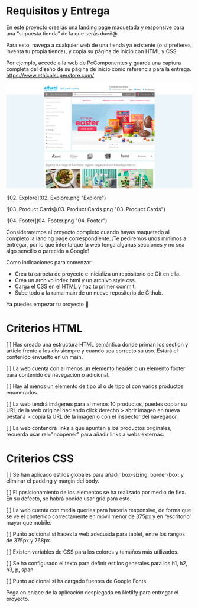 # Requisitos y Entrega

En este proyecto crearás una landing page maquetada y responsive para una “supuesta tienda” de la que serás dueñ@.

Para esto, navega a cualquier web de una tienda ya existente (o si prefieres, inventa tu propia tienda), y copia su página de inicio con HTML y CSS.

Por ejemplo, accede a la web de PcComponentes y guarda una captura completa del diseño de su página de inicio como referencia para la entrega.
https://www.ethicalsuperstore.com/

![01. Header Nav Aside](https://github.com/amunizp/RockTheCode-Enmaquetador/blob/main/01.%20Header-Nav-Aside.png 'Header Nav Aside')

![02. Explore](02. Explore.png "Explore")

![03. Product Cards](03. Product Cards.png "03. Product Cards")

![04. Footer](04. Footer.png "04. Footer")

Consideraremos el proyecto completo cuando hayas maquetado al completo la landing page correspondiente. ¡Te pediremos unos mínimos a entregar, por lo que intenta que la web tenga algunas secciones y no sea algo sencillo o parecido a Google!

Como indicaciones para comenzar:

- Crea tu carpeta de proyecto e inicializa un repositorio de Git en ella.
- Crea un archivo index.html y un archivo style.css.
- Carga el CSS en el HTML y haz tu primer commit.
- Sube todo a la rama main de un nuevo repositorio de Github.

Ya puedes empezar tu proyecto 🚀

# Criterios HTML

[ ] Has creado una estructura HTML semántica donde priman los section y article frente a los div siempre y cuando sea correcto su uso. Estará el contenido envuelto en un main.

[ ] La web cuenta con al menos un elemento header o un elemento footer para contenido de navegación o adicional.

[ ] Hay al menos un elemento de tipo ul o de tipo ol con varios productos enumerados.

[ ] La web tendrá imágenes para al menos 10 productos, puedes copiar su URL de la web original haciendo click derecho > abrir imagen en nueva pestaña > copia la URL de la imagen o con el inspector del navegador.

[ ] La web contendrá links a que apunten a los productos originales, recuerda usar rel="noopener" para añadir links a webs externas.

# Criterios CSS

[ ] Se han aplicado estilos globales para añadir box-sizing: border-box; y eliminar el padding y margin del body.

[ ] El posicionamiento de los elementos se ha realizado por medio de flex. En su defecto, se habrá podido usar grid para esto.

[ ] La web cuenta con media queries para hacerla responsive, de forma que se ve el contenido correctamente en móvil menor de 375px y en “escritorio” mayor que mobile.

[ ] Punto adicional si haces la web adecuada para tablet, entre los rangos de 375px y 768px.

[ ] Existen variables de CSS para los colores y tamaños más utilizados.

[ ] Se ha configurado el texto para definir estilos generales para los h1, h2, h3, p, span.

[ ] Punto adicional si ha cargado fuentes de Google Fonts.

Pega en enlace de la aplicación desplegada en Netlify para entregar el proyecto.
